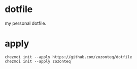 # dotfile
my personal dotfile.

# apply
```shell
chezmoi init --apply https://github.com/zozonteq/dotfile
chezmoi init --apply zozonteq 
```

